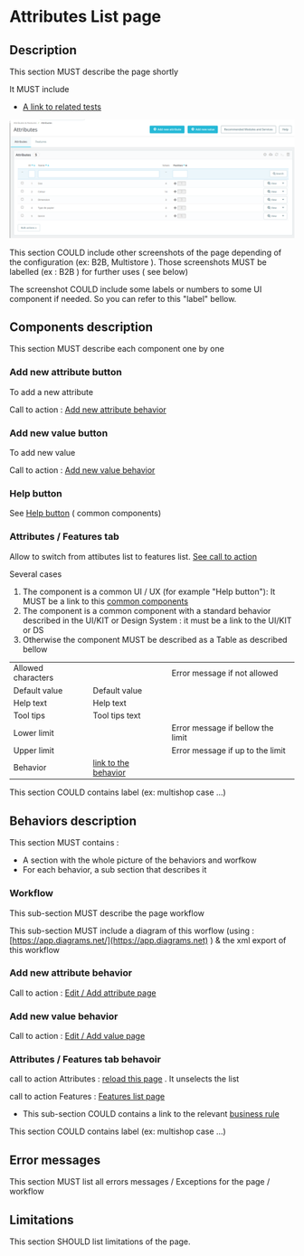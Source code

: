# Attributes List page

## Description

This section MUST describe the page shortly

It MUST include

* [A link to related tests](https://build.prestashop.com/test-scenarios/scenarios/core/functional/bo/catalog/attributes-and-features/attributes.html)

![Attributes listing](../../../../../../../.gitbook/assets/attributes-list.png)

This section COULD include other screenshots of the page depending of the configuration (ex: B2B, Multistore ). Those screenshots MUST be labelled (ex : B2B ) for further uses ( see below)

The screenshot COULD include some labels or numbers to some UI component if needed. So you can refer to this "label" bellow.

## Components description

This section MUST describe each component one by one

### Add new attribute button

To add a new attribute

Call to action : [Add new attribute behavior](page-template.md#add-new-attribute)

### Add new value button

To add new value

Call to action : [Add new value behavior](page-template.md#add-new-value)

### Help  button

See [Help button](page-template.md#help-button) ( common components)&#x20;

### Attributes / Features tab

Allow to switch from attibutes list to features list. [See call to action](page-template.md#attributes-features-tab)

Several cases&#x20;

1. The component is a common UI / UX (for example "Help button"): It MUST be a link to this [common components](../../../../../common-components.md)
2. The component is a common component with a standard behavior described in the UI/KIT or Design System : it must be a link to the UI/KIT or DS
3. Otherwise the component MUST be described as a Table as described bellow

|                    |                                                                      |                                   |
| ------------------ | -------------------------------------------------------------------- | --------------------------------- |
| Allowed characters |                                                                      | Error message if not allowed      |
| Default value      | Default value                                                        |                                   |
| Help text          | Help text                                                            |                                   |
| Tool tips          | Tool tips text                                                       |                                   |
| Lower limit        |                                                                      | Error message if bellow the limit |
| Upper limit        |                                                                      | Error message if up to the limit  |
| Behavior           | [link to the behavior](page-template.md#one-component-description-1) |                                   |

This section COULD contains label (ex: multishop case ...)

## Behaviors description

This section MUST contains :

* A section with the whole picture of the behaviors and worfkow
* For each behavior, a sub section that describes it

### Workflow

This sub-section MUST describe the page workflow

This sub-section MUST include a diagram of this worflow (using : [https://app.diagrams.net/](https://app.diagrams.net) ) & the xml export of this workflow

### Add new attribute behavior

Call to action : [Edit / Add attribute page](edit-add-attribute-page.md)

### Add new value behavior

Call to action : [Edit / Add value page](edit-add-new-value.md)

### Attributes / Features tab behavoir

call to action Attributes : [reload this page](page-template.md) . It unselects the list

call to action Features : [Features list page](../features/features-list-page.md) &#x20;



* This sub-section COULD contains a link to the relevant [business rule](../../../../../../../functionnal-documentation/how-to-write-functional-documentation/templates/broken-reference/)

This section COULD contains label (ex: multishop case ...)

## Error messages

This section MUST list all errors messages / Exceptions for the page / workflow

## Limitations

This section SHOULD list limitations of the page.
